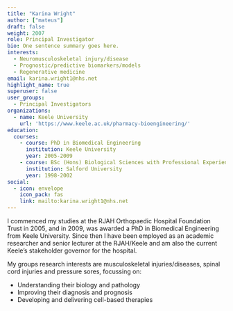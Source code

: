 ```yaml
---
title: "Karina Wright"
author: ["mateus"]
draft: false
weight: 2007
role: Principal Investigator
bio: One sentence summary goes here.
interests:
  - Neuromusculoskeletal injury/disease
  - Prognostic/predictive biomarkers/models
  - Regenerative medicine
email: karina.wright1@nhs.net
highlight_name: true
superuser: false
user_groups:
  - Principal Investigators
organizations:
  - name: Keele University
    url: 'https://www.keele.ac.uk/pharmacy-bioengineering/'
education:
  courses:
    - course: PhD in Biomedical Engineering
      institution: Keele University
      year: 2005-2009
    - course: BSc (Hons) Biological Sciences with Professional Experience
      institution: Salford University
      year: 1998-2002
social:
  - icon: envelope
    icon_pack: fas
    link: mailto:karina.wright1@nhs.net
---
```


I commenced my studies at the RJAH Orthopaedic Hospital Foundation Trust in 2005, and in 2009, was awarded a PhD in Biomedical Engineering from Keele University.
Since then I have been employed as an academic researcher and senior lecturer at the RJAH/Keele and am also the current Keele’s stakeholder governor for the hospital.

My groups research interests are musculoskeletal injuries/diseases, spinal cord injuries and pressure sores, focussing on:

-   Understanding their biology and pathology
-   Improving their diagnosis and prognosis
-   Developing and delivering cell-based therapies
